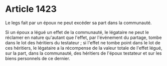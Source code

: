 # Article 1423

Le legs fait par un époux ne peut excéder sa part dans la communauté.

Si un époux a légué un effet de la communauté, le légataire ne peut le réclamer en nature qu'autant que l'effet, par l'événement du partage, tombe dans le lot des héritiers du testateur ; si l'effet ne tombe point dans le lot de ces héritiers, le légataire a la récompense de la valeur totale de l'effet légué, sur la part, dans la communauté, des héritiers de l'époux testateur et sur les biens personnels de ce dernier.

